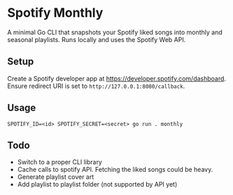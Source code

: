 # Spotify Monthly

A minimal Go CLI that snapshots your Spotify liked songs into monthly and seasonal playlists. Runs locally and uses the Spotify Web API.

## Setup

Create a Spotify developer app at <https://developer.spotify.com/dashboard>. Ensure redirect URI is set to `http://127.0.0.1:8080/callback`.

## Usage

```plaintext
SPOTIFY_ID=<id> SPOTIFY_SECRET=<secret> go run . monthly
```

## Todo

- Switch to a proper CLI library
- Cache calls to spotify API. Fetching the liked songs could be heavy.
- Generate playlist cover art
- Add playlist to playlist folder (not supported by API yet)
